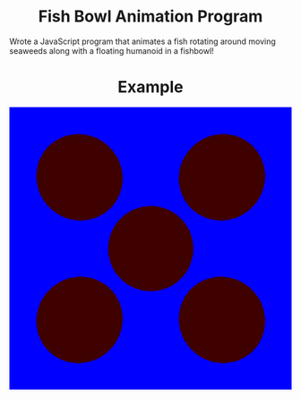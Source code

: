 <h1 align="center">Fish Bowl Animation Program</h1>

Wrote a JavaScript program that animates a fish rotating around moving seaweeds along with a floating humanoid in a fishbowl!

<h1 align="center">Example</h1>

<p align="center">
  <img src="https://github.com/yashcontractor/Raytracer/blob/main/test%20image%201.png" />
</p>
